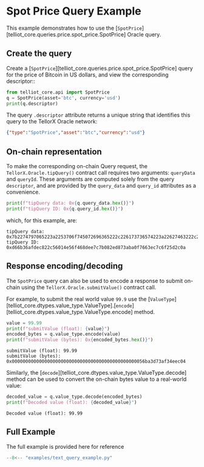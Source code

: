 # Spot Price Query Example

This example demonstrates how to use the 
[`SpotPrice`][telliot_core.queries.price.spot_price.SpotPrice] Oracle query.

## Create the query

Create a [`SpotPrice`][telliot_core.queries.price.spot_price.SpotPrice] query for the price of Bitcoin in US dollars,
and view the corresponding descriptor::

```python
from telliot_core.api import SpotPrice
q = SpotPrice(asset='btc', currency='usd')
print(q.descriptor)
```

The query `.descriptor` attribute returns a unique string that identifies this query to the 
TellorX Oracle network:

```json
{"type":"SpotPrice","asset":"btc","currency":"usd"}
```

## On-chain representation

To make the corresponding on-chain Query request, 
the `TellorX.Oracle.tipQuery()` contract call
requires two arguments: `queryData` and `queryId`.  These arguments are computed solely from the
query `descriptor`, and are provided by 
the `query_data` and `query_id` attributes as a convenience.

```python
print(f"tipQuery data: 0x{q.query_data.hex()}")
print(f"tipQuery ID: 0x{q.query_id.hex()}")
```

which, for this example, are:

    tipQuery data: 0x7b2274797065223a2253706f745072696365222c226173736574223a22627463222c2263757272656e6379223a22757364227d
    tipQuery ID: 0xd66b36afdec822c56014e56f468dee7c7b082ed873aba0f7663ec7c6f25d2c0a

## Response encoding/decoding

The `SpotPrice` query can also be used to encode a response
to submit on-chain using the `TellorX.Oracle.submitValue()` contract call.

For example, to submit the real world value `99.9` use the 
[`ValueType`][telliot_core.dtypes.value_type.ValueType].[`encode`][telliot_core.dtypes.value_type.ValueType.encode] 
method.

```python
value = 99.99
print(f"submitValue (float): {value}")
encoded_bytes = q.value_type.encode(value)
print(f"submitValue (bytes): 0x{encoded_bytes.hex()}")
```

    submitValue (float): 99.99
    submitValue (bytes): 0x0000000000000000000000000000000000000000000000056ba3d73af34eec04

Similarly, the 
[`decode`][telliot_core.dtypes.value_type.ValueType.decode] method can be used to convert
the on-chain bytes value to a real-world value:

```python
decoded_value = q.value_type.decode(encoded_bytes)
print(f"Decoded value (float): {decoded_value}")
```

    Decoded value (float): 99.99


## Full Example

The full example is provided here for reference

```python
--8<-- "examples/text_query_example.py"
```
